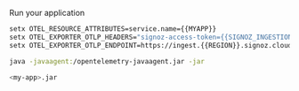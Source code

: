 Run your application

```bash
setx OTEL_RESOURCE_ATTRIBUTES=service.name={{MYAPP}} 
setx OTEL_EXPORTER_OTLP_HEADERS="signoz-access-token={{SIGNOZ_INGESTION_KEY}}" 
setx OTEL_EXPORTER_OTLP_ENDPOINT=https://ingest.{{REGION}}.signoz.cloud:443 
```

```bash
java -javaagent:/opentelemetry-javaagent.jar -jar
```

```bash
<my-app>.jar
```